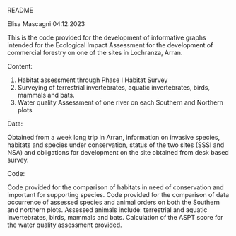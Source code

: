 README

Elisa Mascagni 
04.12.2023

This is the code provided for the development of informative graphs intended for the Ecological Impact Assessment for the development of commercial forestry on one of the sites in Lochranza, Arran.


Content:

1. Habitat assessment through Phase I Habitat Survey 
2. Surveying of terrestrial invertebrates, aquatic invertebrates, birds, mammals and bats.
3. Water quality Assessment of one river on each Southern and Northern plots

Data:

Obtained from a week long trip in Arran, information on invasive species, habitats and species under conservation, status of the two sites (SSSI and NSA) and obligations for development on the site obtained from desk based survey.

Code:

Code provided for the comparison of habitats in need of conservation and important for supporting species.
Code provided for the comparison of data occurrence of assessed species and animal orders on both the Southern and northern plots. Assessed animals include: terrestrial and aquatic invertebrates, birds, mammals and bats.
Calculation of the ASPT score for the water quality assessment provided.